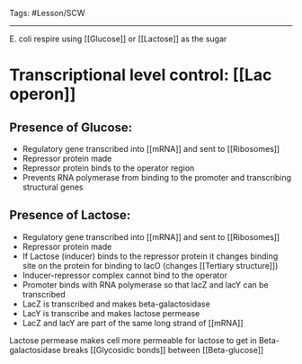 Tags: #Lesson/SCW 

---
E. coli respire using [[Glucose]] or [[Lactose]] as the sugar

# Transcriptional level control: [[Lac operon]]
## Presence of Glucose:
- Regulatory gene transcribed into [[mRNA]] and sent to [[Ribosomes]]
- Repressor protein made
- Repressor protein binds to the operator region
- Prevents RNA polymerase from binding to the promoter and transcribing structural genes

## Presence of Lactose:
- Regulatory gene transcribed into [[mRNA]] and sent to [[Ribosomes]]
- Repressor protein made
- If Lactose (inducer) binds to the repressor protein it changes binding site on the protein for binding to lacO (changes [[Tertiary structure]])
- Inducer-repressor complex cannot bind to the operator
- Promoter binds with RNA polymerase so that lacZ and lacY can be transcribed
- LacZ is transcribed and makes beta-galactosidase
- LacY is transcribe and makes lactose permease
- LacZ and lacY are part of the same long strand of [[mRNA]]

Lactose permease makes cell more permeable for lactose to get in
Beta-galactosidase breaks [[Glycosidic bonds]] between [[Beta-glucose]] 